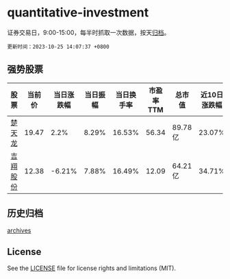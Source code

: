 # quantitative-investment

证券交易日，9:00-15:00，每半时抓取一次数据，按天[归档](archives)。

`更新时间：2023-10-25 14:07:37 +0800`

## 强势股票

|股票|当前价|当日涨跌幅|当日振幅|当日换手率|市盈率TTM|总市值|近10日涨跌幅|
|----|----|----|----|----|----|----|----|
|[楚天龙](https://xueqiu.com/S/SZ003040)|19.47|2.2%|8.29%|16.53%|56.34|89.78亿|23.07%|
|[吉翔股份](https://xueqiu.com/S/SH603399)|12.38|-6.21%|7.88%|16.49%|12.09|64.21亿|34.71%|

## 历史归档

[archives](archives)

## License

See the [LICENSE](LICENSE) file for license rights and limitations (MIT).